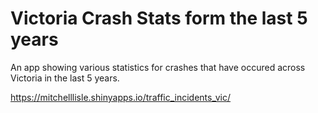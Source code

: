 # Victoria Crash Stats form the last 5 years
An app showing various statistics for crashes that have occured across Victoria in the last 5 years. 

https://mitchelllisle.shinyapps.io/traffic_incidents_vic/
